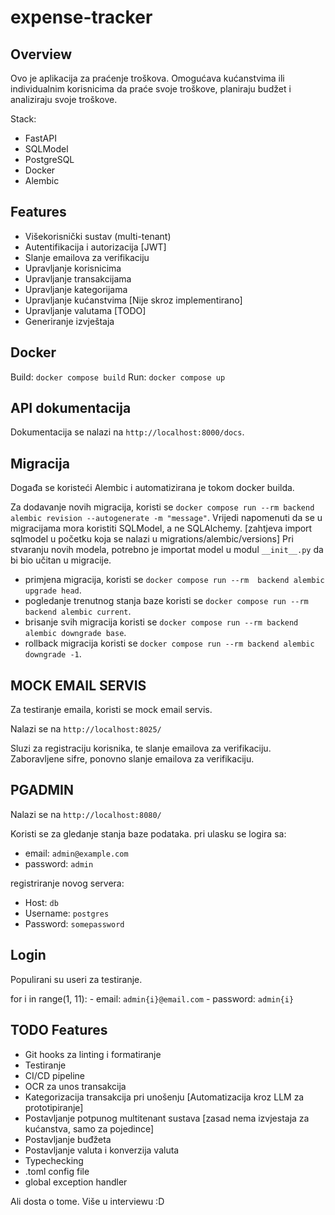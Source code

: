 # expense-tracker

## Overview

Ovo je aplikacija za praćenje troškova. Omogućava kućanstvima ili individualnim korisnicima da praće svoje troškove, planiraju budžet i analiziraju svoje troškove.

Stack:
- FastAPI
- SQLModel
- PostgreSQL
- Docker
- Alembic

## Features

- Višekorisnički sustav (multi-tenant)
- Autentifikacija i autorizacija [JWT]
- Slanje emailova za verifikaciju
- Upravljanje korisnicima
- Upravljanje transakcijama
- Upravljanje kategorijama
- Upravljanje kućanstvima [Nije skroz implementirano]
- Upravljanje valutama [TODO]
- Generiranje izvještaja


## Docker

Build: `docker compose build`
Run: `docker compose up`

## API dokumentacija

Dokumentacija se nalazi na `http://localhost:8000/docs`.

## Migracija

Događa se koristeći Alembic i automatizirana je tokom docker builda.

Za dodavanje novih migracija, koristi se `docker compose run --rm backend alembic revision --autogenerate -m "message"`.
Vrijedi napomenuti da se u migracijama mora koristiti SQLModel, a ne SQLAlchemy. [zahtjeva import sqlmodel u početku koja se nalazi u migrations/alembic/versions]
Pri stvaranju novih modela, potrebno je importat model u modul `__init__.py` da bi bio učitan u migracije.

- primjena migracija, koristi se `docker compose run --rm  backend alembic upgrade head`.
- pogledanje trenutnog stanja baze koristi se `docker compose run --rm backend alembic current`.
- brisanje svih migracija koristi se `docker compose run --rm backend alembic downgrade base`.
- rollback migracija koristi se `docker compose run --rm backend alembic downgrade -1`.

## MOCK EMAIL SERVIS

Za testiranje emaila, koristi se mock email servis.

Nalazi se na `http://localhost:8025/`

Sluzi za registraciju korisnika, te slanje emailova za verifikaciju. 
Zaboravljene sifre, ponovno slanje emailova za verifikaciju.

## PGADMIN

Nalazi se na `http://localhost:8080/`

Koristi se za gledanje stanja baze podataka.
pri ulasku se logira sa:
- email: `admin@example.com`
- password: `admin`

registriranje novog servera:
- Host: `db`
- Username: `postgres`
- Password: `somepassword`

## Login

Populirani su useri za testiranje.

for i in range(1, 11):
    - email: `admin{i}@email.com`
    - password: `admin{i}`

## TODO Features

- Git hooks za linting i formatiranje
- Testiranje
- CI/CD pipeline
- OCR za unos transakcija
- Kategorizacija transakcija pri unošenju [Automatizacija kroz LLM za prototipiranje]
- Postavljanje potpunog multitenant sustava [zasad nema izvjestaja za kućanstva, samo za pojedince]
- Postavljanje buđžeta
- Postavljanje valuta i konverzija valuta
- Typechecking
- .toml config file
- global exception handler

Ali dosta o tome. Više u interviewu :D




